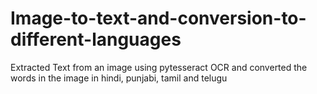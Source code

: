 # Image-to-text-and-conversion-to-different-languages
Extracted Text from an image using pytesseract OCR  and converted the words in the image in hindi, punjabi, tamil and telugu
